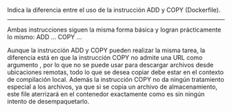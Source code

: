 Indica la diferencia entre el uso de la instrucción ADD y COPY (Dockerfile).

--------------------------------------------------------------------------------------------------------------------------------------------

Ambas instrucciones siguen la misma forma básica y logran prácticamente lo mismo:
ADD <src>... <dest>
COPY <src>... <dest>

Aunque la instrucción ADD y COPY pueden realizar la misma tarea, la diferencia está en que la instrucción COPY no admite una URL como 
argumento <src>, por lo que no se puede usar para descargar archivos desde ubicaciones remotas, todo lo que se desea copiar debe estar en
el contexto de compilación local. Además la instrucción COPY no da ningún tratamiento especial a los archivos, ya que si se copia un 
archivo de almacenamiento, este file aterrizará en el contenedor exactamente como es sin ningún intento de desempaquetarlo.